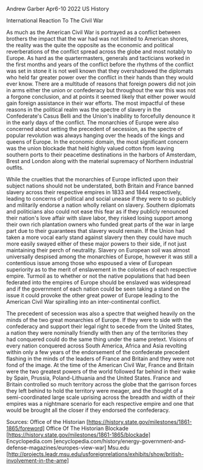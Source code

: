 Andrew Garber
Apr6-10 2022
US History

International Reaction To The Civil War

As much as the American Civil War is portrayed as a conflict between brothers the impact that the war had was not limited to American shores, the reality was the quite the opposite as the economic and political reverberations of the conflict spread across the globe and most notably to Europe. As hard as the quartermasters, generals and tacticians worked in the first months and years of the conflict before the rhythms of the conflict was set in stone it is not well known that they overshadowed the diplomats who held far greater power over the conflict in their hands than they would ever know. There are a multitude of reasons that foreign powers did not join in arms either the union or confederacy but throughout the war this was not a forgone conclusion, and at points it seemed likely that either power would gain foreign assistance in their war efforts. The most impactful of these reasons in the political realm was the spectre of slavery in the Confederate's Casus Belli and the Union's inability to forcefully denounce it in the early days of the conflict. The monarchies of Europe were also concerned about setting the precedent of secession, as the spectre of popular revolution was always hanging over the heads of the kings and queens of Europe. In the economic domain, the most significant concern was the union blockade that held highly valued cotton from leaving southern ports to their peacetime destinations in the harbors of Amsterdam, Brest and London along with the material supremacy of Northern industrial outfits.

While the cruelties that the monarchies of Europe inflicted upon their subject nations should not be understated, both Britain and France banned slavery across their respective empires in 1833 and 1844 respectively, leading to concerns of political and social unease if they were to so publicly and militarily endorse a nation wholly reliant on slavery. Southern diplomats and politicians also could not ease this fear as if they publicly renounced their nation's love affair with slave labor, they risked losing support among their own rich plantation owners who funded great parts of the war in large part due to their guarantees that slavery would remain. If the Union had taken a more vocal early stand against slavery then they could have much more easily swayed either of these major powers to their side, if not just maintaining their perch of neutrality. Slavery on European soil was almost universally despised among the monarchies of Europe, however it was still a contentious issue among those who espoused a view of European superiority as to the merit of enslavement in the colonies of each respective empire. Turmoil as to whether or not the native populations that had been federated into the empires of Europe should be enslaved was widespread and if the government of each nation could be seen taking a stand on the issue it could provoke the other great power of Europe leading to the American Civil War spiralling into an inter-continental conflict.

The precedent of secession was also a spectre that weighed heavily on the minds of the two great monarchies of Europe. If they were to side with the confederacy and support their legal right to secede from the United States, a nation they were nominally friendly with then any of the territories they had conquered could do the same thing under the same pretext. Visions of every nation conquered across South America, Africa and Asia revolting within only a few years of the endorsement of the confederate precedent flashing in the minds of the leaders of France and Britain and they were not fond of the image. At the time of the American Civil War, France and Britain were the two greatest powers of the world followed far behind in their wake by Spain, Prussia, Poland-Lithuania and the United States. France and Britain controlled so much territory across the globe that the garrison forces they left behind to hold the territory were meager, and the thought of a semi-coordinated large scale uprising across the breadth and width of their empires was a nightmare scenario for each respective empire and one that would be brought all the closer if they endorsed the confederacy.



Sources:
Office of the Historian [https://history.state.gov/milestones/1861-1865/foreword]
Office Of The Historian Blockade [https://history.state.gov/milestones/1861-1865/blockade]
Encyclopedia.com [encyclopedia.com/history/energy-government-and-defense-magazines/europes-view-war]
Msu.edu [http://projects.leadr.msu.edu/usforeignrelations/exhibits/show/british-involvement-in-the-ame]